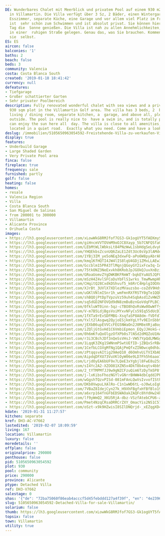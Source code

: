 ```yaml
---
DE: Wunderbares Chalet mit Meerblick und privatem Pool auf einem 930 m2 großen  Grundstück
  in Villamartin. Die Villa verfügt über 3 Sz, 2 Bäder, einen Wintergarten, Wohn-  /
  Esszimmer, separate Küche, eine Garage und vor allem viel Platz im Freien. Der Pool
  ist  sehr schön zum Schwimmen und ist absolut privat. Sie können hier den ganzen
  Tag die  Sonne genießen. Die Villa ist nah zu allen Annehmlichkeiten, aber trotzdem
  in einer  ruhigen Straße gelegen. Genau das, was Sie brauchen. Kommen Sie - schauen
  sie  selbst.
ES: ES
aircon: false
balconies: '1'
baths: 2
beach: false
beds: 3
community: Valencia
costa: Costa Blanca South
created: '2019-01-18 18:41:42'
currency: null
defeatures:
- Tiefgarage
- Großer schattierter Garten
- Sehr privater Poolbereich
description: Fully renovated wonderful chalet with sea views and a private pool on  a
  930 sqm plot in the Villamartin Golf area. The villa has 3 beds, 2  baths, a conservatory,
  living / dining room, separate kitchen, a  garage, and above all, plenty of space
  outside. The pool is really nice to  have a swim in, and is totally private. You
  can enjoy the sun here all  day. The villa is close to all amenities, but still
  located in a quiet road.  Exactly what you need. Come and have a look yourself.
deslug: /immobilien/5105650963054592-Freistehende-Villa-zu-verkaufen-Villamartin/
display: true
features:
- Underbuild Garage
- Large Shaded Garden
- Very Private Pool area
finca: false
fireplace: true
frequency: sale
furnished: partly
golf: false
heating: false
homes:
- resale
- Valencia Region
- Villa
- Costa Blanca South
- San Miguel de Salinas
- from 200001 to 300000
- Villamartin
- Alicante Province
- Orihuela Costa
images:
- https://lh3.googleusercontent.com/xLowWkG8RMJfof7GS3-Gk1ogUYT5fAEKmySaQqkcI5bxBr5gHzmNWQaTGSBNLEz_97kNbWRsJi9x97wtsYSI4w=w640-rj-e30-l100
- https://lh3.googleusercontent.com/giHncmVVTOVmM9oOJC8Xayp_5b7CNFQSfaG0VRb6RAEN81FAvcz6zHK4JplCXtOa4kixge7R9uTWlcpbybM=w640-rj-e30-l100
- https://lh3.googleusercontent.com/LEbMtWLlWbksLt84PNzWwL1sbHdgSeLdvyHXNHBP98ubU2VJgplpuoTXlYSalPUpBeqgeCyElZ7SrNw5SWk=w640-rj-e30-l100
- https://lh3.googleusercontent.com/YHQEkbsZcsnUQ6ZaLE1Zdt3Uc0sVp3lAMdeWbhzqENnUk90aTgZ2fiIOky41-HJZdPkkc5__4644N948vp6bsg=w640-rj-e30-l100
- https://lh3.googleusercontent.com/1YBj3IM_ye5oNEq3dxwFQ-aPo6W8pyAbrARDKzGHjqtI7-VYmZBILcWjNDvseJ1TSWMbAAeQn2YAwNwuPloP1g=w640-rj-e30-l100
- https://lh3.googleusercontent.com/kmq1KfHQTI4JW4lIS8lqU4GDj1ZMxLLAEw3d3uVwJLhKtlWSqTg07W_l7fTKeOCsID3iOyKqZsmpMEZndTg=w640-rj-e30-l100
- https://lh3.googleusercontent.com/Gccblm15PR43TlMqnjQGoyGY2ixFcw3q-IAvXjuvp9bJECic0HEf_QazG-QDP1GVRD90SrPg2XTAQamBnRTn=w640-rj-e30-l100
- https://lh3.googleusercontent.com/75tkONZ3NeExvkh8KRobJpJGOkQJuvXnBzieHnpFwQjpJtRSDir-St3udvRvQFzoBwuYL4rpJsmCL_FrWqjS=w640-rj-e30-l100
- https://lh3.googleusercontent.com/GRoaUomvZYgDWKBKFRmWT-bqkEYuAU5JQFOiL_ZAHLB1yUa7kj7Lo_9FrwBEVHUP8BzFBJmOUHlnts75vpo6zA=w640-rj-e30-l100
- https://lh3.googleusercontent.com/mSzH4Z4vlSFCoDuYbFlS1wrks_TmwMwmpHhDFkMKj_cvqb_mUOlSyPFjI-CHgUpuYG-SDReh_j2fuYmUxcIo=w640-rj-e30-l100
- https://lh3.googleusercontent.com/CHqitQ28CxdkDShvuf5_k6RrC4HplgIOOXnMYmlGimab96-8MMtkG6hSbobBMj7w49YY2KK6OLZnPnPpLdXf=w640-rj-e30-l100
- https://lh3.googleusercontent.com/XJrBt_3UVlX7XDlezMVauzsbo-coZdV9HdyLSsrY_McKM2QybnPHsgAaE50aoOWT2-eOIq2hAzDh5s1GMwLu=w640-rj-e30-l100
- https://lh3.googleusercontent.com/uGKlVNlmISnr1h_wmFmnRXfRSTY0gTe1QQUNgruY2MER2bS5_zJb5H0-2JBu2L7V8mDwpyR9a6TPfCGkh3EE=w640-rj-e30-l100
- https://lh3.googleusercontent.com/shBQOjPtDpTVpzuVz59uh4SqbAsd1ZvHWZhtR2yl52pGf7aECqbk5MpJ3p7aPDB9hWYQXPJZ3G9rS2ZkjDOj=w640-rj-e30-l100
- https://lh3.googleusercontent.com/sq5dGD2NFOVQd9dN8zmBuBznGoVdqFPLBCisfynoQoP__iWdkqP_hvL-aRZ_851COtlR7kwfcjrJvtBTeM6w=w640-rj-e30-l100
- https://lh3.googleusercontent.com/0fkluWT0inn-5qz-cTBO8hQvRsWw0OwWffy5Tll2h0VSGtQogh6Llqa3g07WidsJ5ZstlOuBswKsmGJ-KWUt=w640-rj-e30-l100
- https://lh3.googleusercontent.com/V-m7B5LdjBgsVoiMYxvNFyCs59Iq55dUcDIquDaEZdVmj4_bjys0KdROrY_aNOIVFJOvQ0YbIcn8jFtPPSQOLQ=w640-rj-e30-l100
- https://lh3.googleusercontent.com/1fXTa9rEvSDFMBG-XsqfaSP8A8dm-fVDfd7pxLoWWJX08AmsmoZQh_G5w2mIs3U2YAnJKaiBRNTP3NEpwuQ=w640-rj-e30-l100
- https://lh3.googleusercontent.com/Yxlt2lAsgwq2QyjoESjkmYgLYfv9EInSbb9KEasLPS38tmeVleNc7U0Gf2C98CN1-aim90X8qNASZXZwX38=w640-rj-e30-l100
- https://lh3.googleusercontent.com/jEXbB6upEVVCcFEG5NWaOn2J0M8eXRjaBogfJi4aJm2Fi-C3RD2_ZkR7Lo_6YLAE6K5sU5APP7YWqXxCOoc=w640-rj-e30-l100
- https://lh3.googleusercontent.com/iZQljGtGvHd1C6VmbiEpmon_EQyJJHokG-dSXitsBhfoDs-FFr744sG98sOZQkaLpvAO7SWvSPPcEqb_LBCuiw=w640-rj-e30-l100
- https://lh3.googleusercontent.com/0h6mKfuQoOlgzOfXPb0s7lNSd2dMQZoU1HAwpTr6G5yXzWEng_Lt_L-7ceAma8MCCUnwnT65_aPBbd0kUu31yw=w640-rj-e30-l100
- https://lh3.googleusercontent.com/r3i3CBchJDf3nQeSsVHsJ-VW57YpQdLMWGgB9We5Atj905IzOdMtZ2yulaHw9mKEo_2ERslGVdr0kGkWviwF=w640-rj-e30-l100
- https://lh3.googleusercontent.com/1LqqK3ZKg1SWNnmPSwtUEfID-jZBQxSrRBAEaN-c062BJJvCkLx23tzOtkSNJkZr0JenH6kxwF3cIYEiuIU=w640-rj-e30-l100
- https://lh3.googleusercontent.com/1CefbLCGVgMfNg1QAjPmQfxZIN0wcq0dhbzNVsTc3F1sVAhxAvmcwyvkQwYObAfY4NLgznpkjzyn36eg1A4=w640-rj-e30-l100
- https://lh3.googleusercontent.com/zPtqqsvAItig29AeQ10_d6OmhvUiTVIXbADKr5jlK4YiT-2jPV5_dResyKCtYYVmRAYM-SCae8NCIAA_5fE=w640-rj-e30-l100
- https://lh3.googleusercontent.com/AipdqDFXU73VuVKlOyW06e9LD7Fh5h6aao7D6eUUxZ3JWurgGYq83F7VcCO-jtP2kwgN3yx1xrI59zE6ku2m=w640-rj-e30-l100
- https://lh3.googleusercontent.com/LrjdOyEA6bUF9x7LQeE3xYgbjl8FwE8u25xhKcSRcGb-XzACyaN8_ZwKHfhLeaUMUGwdwY6_IaGnax6rcQ0dMA=w640-rj-e30-l100
- https://lh3.googleusercontent.com/sI4Yc2A2-XZOO81XZN5x4DkT8b4xqtv4bb9_h9SYSL7Np0li_BS6WFmZWQvUGncPBwl-QihKzD0UDc5eUKs=w640-rj-e30-l100
- https://lh3.googleusercontent.com/2_tYTMPMfJJ9w9gNZCFzuQim6TzDyTm5P8f-kBtvAFRj-k2Qwqq1caaJcouZm1pPM7oCASpme0U7jiljSuQU=w640-rj-e30-l100
- https://lh3.googleusercontent.com/j-lxKibsFhozNGYlvGNrrBHWW4dbCqddJPPU879t1hpi3QVP6fW9bo6uZ5VhyXaicqwG9FvuQxKrwPvQexzo=w640-rj-e30-l100
- https://lh3.googleusercontent.com/wGgshTQzvPISd-081mFAnLQwVsIvvofISthQ_vHN2z_DhM8aTlUGaQzjdGVccG9QTxKKMZS03dtjjOx38wvynw=w640-rj-e30-l100
- https://lh3.googleusercontent.com/DKb8VwpuLXAlRo-C1n1wWD6tL-oJ0wLoIgUKQgs_OeH2Rn3PXI3WC9agqareI3RgtVfEUh-8KxgCvjV0huWG=w640-rj-e30-l100
- https://lh3.googleusercontent.com/7VBaZ8IdejCyn27k_H9XhFBgfxHfBfBlo19YQJF6O7qyhTFtSsbCVXs541UTy6pj8LqrRbNLkevQngJ2iew=w640-rj-e30-l100
- https://lh3.googleusercontent.com/a6xrp164fnGFbEDSWAOakZAQFc8hYdHw24k605Z2z8bwWswNh8fWzW43PHSN3rWTLZGlN_O06KaTLIGaa1M=w640-rj-e30-l100
- https://lh3.googleusercontent.com/lf9yWmQ2_XKU5RjA-dbz-VSzfAtebCPU6-aWoe4En9D-3c38SNpCszw_bKZnihDw8svxyIxrrsRYid4Mpjxu=w640-rj-e30-l100
- https://lh3.googleusercontent.com/Pmet4NzqCRsaDRRCrZXY_OmacYis2NS1C57mztpygbEh8CYRFN9QvWkqBLmCb9seL493a01GCMPvV1aSYXMClQ=w640-rj-e30-l100
- https://lh3.googleusercontent.com/oSzt-x9k9HZwisI8SIlDNQrjd-_xEZqgXD4C-Iwg9gw5tmAPUeY0dogN-K-lD2gG9jK2UCgtSM6GLv3kGP8S8g=w640-rj-e30-l100
kdate: '2019-01-31 11:27:57'
kitchen: separate
kref: DH3-AC-V7662
lastedited: '2019-02-07 18:09:59'
living: 167
location: Villamartin
luxury: false
moredetails: ''
offplan: false
originalprice: 290000
penthouse: false
pid: 5105650963054592
plot: 930
pool: community
price: 290000
province: Alicante
ptype: Detached Villa
ref: DH3-V7662
salestage: 0
shas: '{"de": "72ba75060f86eab4acccf5d45febddd127a4f39f", "en": "4e2396ff3318ecfadfcf62a4df0ba1c674bbbf08"}'
slug: 5105650963054592-Detached-Villa-for-sale-Villamartin/
solarium: false
thumb: https://lh3.googleusercontent.com/xLowWkG8RMJfof7GS3-Gk1ogUYT5fAEKmySaQqkcI5bxBr5gHzmNWQaTGSBNLEz_97kNbWRsJi9x97wtsYSI4w=w400-h240-n-rj-e30-l100
topsix: false
town: Villamartin
utility: true
---
```

